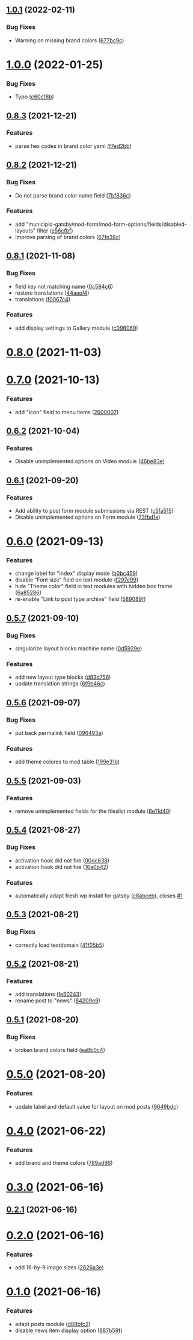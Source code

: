 ## [1.0.1](https://github.com/municipio-se/wordpress-plugin-municipio-gatsby/compare/v1.0.0...v1.0.1) (2022-02-11)


### Bug Fixes

* Warning on missing brand colors ([677bc9c](https://github.com/municipio-se/wordpress-plugin-municipio-gatsby/commit/677bc9c4289d1dad8063a992759259bd2a2524d7))



# [1.0.0](https://github.com/municipio-se/wordpress-plugin-municipio-gatsby/compare/v0.8.3...v1.0.0) (2022-01-25)


### Bug Fixes

* Typo ([c60c18b](https://github.com/municipio-se/wordpress-plugin-municipio-gatsby/commit/c60c18b7f78661cd6c4dda8e696cd0cee9c0a8fd))



## [0.8.3](https://github.com/municipio-se/wordpress-plugin-municipio-gatsby/compare/v0.8.2...v0.8.3) (2021-12-21)


### Features

* parse hex codes in brand color yaml ([f7ed2bb](https://github.com/municipio-se/wordpress-plugin-municipio-gatsby/commit/f7ed2bbe4581f7129e2daad2f4d2cbaf3fae2257))



## [0.8.2](https://github.com/municipio-se/wordpress-plugin-municipio-gatsby/compare/v0.8.1...v0.8.2) (2021-12-21)


### Bug Fixes

* Do not parse brand color name field ([7bf836c](https://github.com/municipio-se/wordpress-plugin-municipio-gatsby/commit/7bf836c6d46a62794380668b45f1a87860c9b380))


### Features

* add "municipio-gatsby/mod-form/mod-form-options/fields/disabled-layouts" filter ([e56cfbf](https://github.com/municipio-se/wordpress-plugin-municipio-gatsby/commit/e56cfbf806af2d7db5d27735afcce5385f499b5e))
* Improve parsing of brand colors ([67fe38c](https://github.com/municipio-se/wordpress-plugin-municipio-gatsby/commit/67fe38c74dad855fa6b756ad759de181540c1fe9))



## [0.8.1](https://github.com/municipio-se/wordpress-plugin-municipio-gatsby/compare/v0.8.0...v0.8.1) (2021-11-08)


### Bug Fixes

* field key not matching name ([0c594c6](https://github.com/municipio-se/wordpress-plugin-municipio-gatsby/commit/0c594c640d63e56d484740eacf82e4948d98c5a4))
* restore translations ([44aaef4](https://github.com/municipio-se/wordpress-plugin-municipio-gatsby/commit/44aaef4a58a2d9d5786bfeaa841f09e6b6651189))
* translations ([f0067c4](https://github.com/municipio-se/wordpress-plugin-municipio-gatsby/commit/f0067c4edad1540045363b78f7c40d06f633d7dc))


### Features

* add display settings to Gallery module ([c096069](https://github.com/municipio-se/wordpress-plugin-municipio-gatsby/commit/c096069ba811a364a1e240f7920a84c5b6710df4))



# [0.8.0](https://github.com/municipio-se/wordpress-plugin-municipio-gatsby/compare/v0.7.0...v0.8.0) (2021-11-03)



# [0.7.0](https://github.com/municipio-se/wordpress-plugin-municipio-gatsby/compare/v0.6.2...v0.7.0) (2021-10-13)


### Features

* add "Icon" field to menu items ([2600007](https://github.com/municipio-se/wordpress-plugin-municipio-gatsby/commit/2600007557faf54e5e37b557fa56570a3fe05a4f))



## [0.6.2](https://github.com/municipio-se/wordpress-plugin-municipio-gatsby/compare/v0.6.1...v0.6.2) (2021-10-04)


### Features

* Disable unimplemented options on Video module ([46be83e](https://github.com/municipio-se/wordpress-plugin-municipio-gatsby/commit/46be83efa366b5ab9d6ea9ab6357d0e4d4717e5d))



## [0.6.1](https://github.com/municipio-se/wordpress-plugin-municipio-gatsby/compare/v0.6.0...v0.6.1) (2021-09-20)


### Features

* Add ability to post form module submissions via REST ([c5fa515](https://github.com/municipio-se/wordpress-plugin-municipio-gatsby/commit/c5fa5156017ca1a927f04064a6b17138df75c9fc))
* Disable unimplemented options on Form module ([73fbd1e](https://github.com/municipio-se/wordpress-plugin-municipio-gatsby/commit/73fbd1e6df958b889263e3c14e49f1733b8b960a))



# [0.6.0](https://github.com/municipio-se/wordpress-plugin-municipio-gatsby/compare/v0.5.7...v0.6.0) (2021-09-13)


### Features

* change label for "index" display mode ([b0bc459](https://github.com/municipio-se/wordpress-plugin-municipio-gatsby/commit/b0bc459d1bed53843fe57e24dfea1f9a3f59760c))
* disable "Font size" field on text module ([f297e99](https://github.com/municipio-se/wordpress-plugin-municipio-gatsby/commit/f297e99f83bdb7023791b78aa0b08634e83d1171))
* hide "Theme color" field in text modules with hidden box frame ([6a85286](https://github.com/municipio-se/wordpress-plugin-municipio-gatsby/commit/6a85286fc35606be94529344a4703b27e843b715))
* re-enable "Link to post type archive" field ([589089f](https://github.com/municipio-se/wordpress-plugin-municipio-gatsby/commit/589089f61d8ed56297a859097eaa882bf3d499f9))



## [0.5.7](https://github.com/municipio-se/wordpress-plugin-municipio-gatsby/compare/v0.5.6...v0.5.7) (2021-09-10)


### Bug Fixes

* singularize layout blocks machine name ([0d5929e](https://github.com/municipio-se/wordpress-plugin-municipio-gatsby/commit/0d5929ecba4300601e0628e0131b2561770581b0))


### Features

* add new layout type blocks ([d83d756](https://github.com/municipio-se/wordpress-plugin-municipio-gatsby/commit/d83d75691680057f7907b549772a68acc6aa7cdc))
* update translation strings ([6f9b46c](https://github.com/municipio-se/wordpress-plugin-municipio-gatsby/commit/6f9b46c069c937541d28964132cb20b847645d4d))



## [0.5.6](https://github.com/municipio-se/wordpress-plugin-municipio-gatsby/compare/v0.5.5...v0.5.6) (2021-09-07)


### Bug Fixes

* put back permalink field ([096493a](https://github.com/municipio-se/wordpress-plugin-municipio-gatsby/commit/096493a5c8ff455a81e2470e0da137ebbe76a335))


### Features

* add theme colores to mod table ([199e31b](https://github.com/municipio-se/wordpress-plugin-municipio-gatsby/commit/199e31b3eb1931f4cddf387bcae5177400db2954))



## [0.5.5](https://github.com/municipio-se/wordpress-plugin-municipio-gatsby/compare/v0.5.4...v0.5.5) (2021-09-03)


### Features

* remove unimplemented fields for the fileslist module ([8e11d40](https://github.com/municipio-se/wordpress-plugin-municipio-gatsby/commit/8e11d401a23d800f9181c98a49099b65277b017a))



## [0.5.4](https://github.com/municipio-se/wordpress-plugin-municipio-gatsby/compare/v0.5.3...v0.5.4) (2021-08-27)


### Bug Fixes

* activation hook did not fire ([00dc638](https://github.com/municipio-se/wordpress-plugin-municipio-gatsby/commit/00dc638ea997dcc58fc06d86f95615f94698439f))
* activation hook did not fire ([16a0b42](https://github.com/municipio-se/wordpress-plugin-municipio-gatsby/commit/16a0b428143a8468a880187c31a4332a8d91ef08))


### Features

* automatically adapt fresh wp install for gatsby ([c8abceb](https://github.com/municipio-se/wordpress-plugin-municipio-gatsby/commit/c8abceb928935472b88b559e501d33afdc550e57)), closes [#1](https://github.com/municipio-se/wordpress-plugin-municipio-gatsby/issues/1)



## [0.5.3](https://github.com/municipio-se/wordpress-plugin-municipio-gatsby/compare/v0.5.2...v0.5.3) (2021-08-21)


### Bug Fixes

* correctly load textdomain ([41f05b5](https://github.com/municipio-se/wordpress-plugin-municipio-gatsby/commit/41f05b5c33fcf71e0077d4d8f0ac9048c5da0281))



## [0.5.2](https://github.com/municipio-se/wordpress-plugin-municipio-gatsby/compare/v0.5.1...v0.5.2) (2021-08-21)


### Features

* add translations ([fe50243](https://github.com/municipio-se/wordpress-plugin-municipio-gatsby/commit/fe5024370776ab827fc5d479dcec72a0c7914a5c))
* rename post to "news" ([84209e9](https://github.com/municipio-se/wordpress-plugin-municipio-gatsby/commit/84209e928e11223cff36a71ae78103dc7b6d204c))



## [0.5.1](https://github.com/municipio-se/wordpress-plugin-municipio-gatsby/compare/v0.5.0...v0.5.1) (2021-08-20)


### Bug Fixes

* broken brand colors field ([ea8b0c4](https://github.com/municipio-se/wordpress-plugin-municipio-gatsby/commit/ea8b0c40ec35580807b34322ef85efa04e0b6078))



# [0.5.0](https://github.com/municipio-se/wordpress-plugin-municipio-gatsby/compare/v0.4.0...v0.5.0) (2021-08-20)


### Features

* update label and default value for layout on mod posts ([9649bdc](https://github.com/municipio-se/wordpress-plugin-municipio-gatsby/commit/9649bdc09a028616968dc725d159dff9c2c59813))



# [0.4.0](https://github.com/municipio-se/wordpress-plugin-municipio-gatsby/compare/v0.3.0...v0.4.0) (2021-06-22)


### Features

* add brand and theme colors ([789ad96](https://github.com/municipio-se/wordpress-plugin-municipio-gatsby/commit/789ad967ade5f9830e4ba0d4b9ad9676bc44bb9b))



# [0.3.0](https://github.com/municipio-se/wordpress-plugin-municipio-gatsby/compare/v0.2.1...v0.3.0) (2021-06-16)



## [0.2.1](https://github.com/municipio-se/wordpress-plugin-municipio-gatsby/compare/v0.2.0...v0.2.1) (2021-06-16)



# [0.2.0](https://github.com/municipio-se/wordpress-plugin-municipio-gatsby/compare/v0.1.0...v0.2.0) (2021-06-16)


### Features

* add 16-by-9 image sizes ([2626a3e](https://github.com/municipio-se/wordpress-plugin-municipio-gatsby/commit/2626a3e9fd8c4b07eb59fca31dac871292a830f8))



# [0.1.0](https://github.com/municipio-se/wordpress-plugin-municipio-gatsby/compare/d88bfc29d807d392837c3a1ed5f0ca596ef0c0e4...v0.1.0) (2021-06-16)


### Features

* adapt posts module ([d88bfc2](https://github.com/municipio-se/wordpress-plugin-municipio-gatsby/commit/d88bfc29d807d392837c3a1ed5f0ca596ef0c0e4))
* disable news item display option ([887b59f](https://github.com/municipio-se/wordpress-plugin-municipio-gatsby/commit/887b59f825854730be122498bf4245daeb563757))



